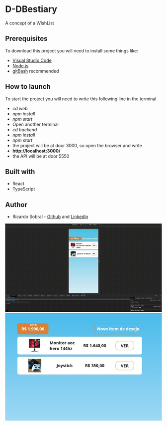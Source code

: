 # D-DBestiary
 A concept of a WishList
## Prerequisites
To download this project you will need to install some things like:
* [Visual Studio Code](https://code.visualstudio.com/download)
* [Node.js](https://nodejs.org/en/)
* [gitBash](https://gitforwindows.org/) recommended 

## How to launch
To start the project you will need to write this following line in the terminal
* *cd web*
* *npm install*
* *npm start*
* Open another terminal
* *cd backend*
* *npm install*
* *npm start*
* the project will be at door 3000, so open the browser and write 
* **http://localhost:3000/**
* the API will be at door 5550

## Built with
* React 
* TypeScript


## Author
* Ricardo Sobral - [Github](https://github.com/RicardoSobral-7) and [LinkedIn](https://www.linkedin.com/in/ricardo-sobral-b8978613a/)

![WishList gif](https://github.com/RicardoSobral-7/WishList/blob/master/wishlist.gif)
![WishList photo](https://github.com/RicardoSobral-7/WishList/blob/master/home.jpg)